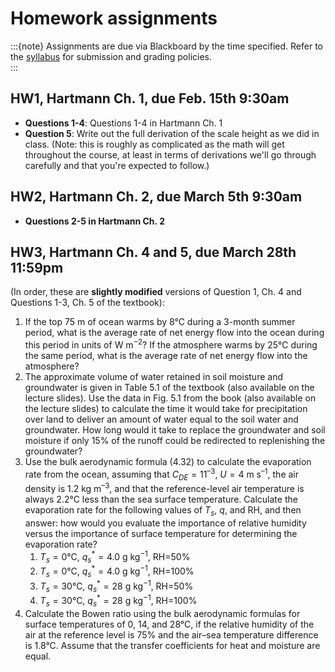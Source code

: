 # Homework assignments

:::{note}
Assignments are due via Blackboard by the time specified.  Refer to the [syllabus](../info/syllabus) for submission and grading policies.  
:::


## HW1, Hartmann Ch. 1, due Feb. 15th 9:30am

- **Questions 1-4**: Questions 1-4 in Hartmann Ch. 1
- **Question 5**: Write out the full derivation of the scale height as we did in class.  (Note: this is roughly as complicated as the math will get throughout the course, at least in terms of derivations we'll go through carefully and that you're expected to follow.)

## HW2, Hartmann Ch. 2, due March 5th 9:30am

- **Questions 2-5 in Hartmann Ch. 2**

## HW3, Hartmann Ch. 4 and 5, due March 28th **11:59pm**
(In order, these are **slightly modified** versions of Question 1, Ch. 4 and Questions 1-3, Ch. 5 of the textbook):

1. If the top 75 m of ocean warms by 8°C during a 3-month summer period, what is the average rate of net energy flow into the ocean during this period in units of W m$^{−2}$?  If the atmosphere warms by 25°C during the same period, what is the average rate of net energy flow into the atmosphere?
2. The approximate volume of water retained in soil moisture and groundwater is given in Table 5.1 of the textbook (also available on the lecture slides). Use the data in Fig. 5.1 from the book (also available on the lecture slides) to calculate the time it would take for precipitation over land to deliver an amount of water equal to the soil water and groundwater.  How long would it take to replace the groundwater and soil moisture if only 15% of the runoff could be redirected to replenishing the groundwater?
3. Use the bulk aerodynamic formula (4.32) to calculate the evaporation rate from the ocean, assuming that $C_{DE}=11^{–3}$, $U=4$ m s$^{–1}$, the air density is 1.2 kg m$^{–3}$, and that the reference-level air temperature is always 2.2°C less than the sea surface temperature.  Calculate the evaporation rate for the following values of $T_s$, $q$, and RH, and then answer: how would you evaluate the importance of relative humidity versus the importance of surface temperature for determining the evaporation rate?
    1. $T_s=0$°C, $q_s^*=4.0$ g kg$^{−1}$, RH=50% 
    2. $T_s=0$°C, $q_s^*=4.0$ g kg$^{−1}$, RH=100% 
    3. $T_s=30$°C, $q_s^*=28$ g kg$^{−1}$, RH=50% 
    4. $T_s=30$°C, $q_s^*=28$ g kg$^{−1}$, RH=100%
4. Calculate the Bowen ratio using the bulk aerodynamic formulas for surface temperatures of 0, 14, and 28°C, if the relative humidity of the air at the reference level is 75% and the air–sea temperature difference is 1.8°C.  Assume that the transfer coefficients for heat and moisture are equal.

